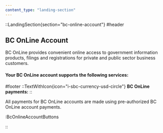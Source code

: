 ```yaml
---
content_type: "landing-section"
---
```


::LandingSection{section="bc-online-account"}
#header
## BC OnLine Account

BC OnLine provides convenient online access to government information products, filings and registrations for private and public sector business customers.

#### Your BC OnLine account supports the following services:

#footer
::TextWithIcon{icon="i-sbc-currency-usd-circle"}
**BC OnLine payments:**
::

All payments for BC OnLine accounts are made using pre-authorized BC OnLine account payments.

:BcOnlineAccountButtons

::